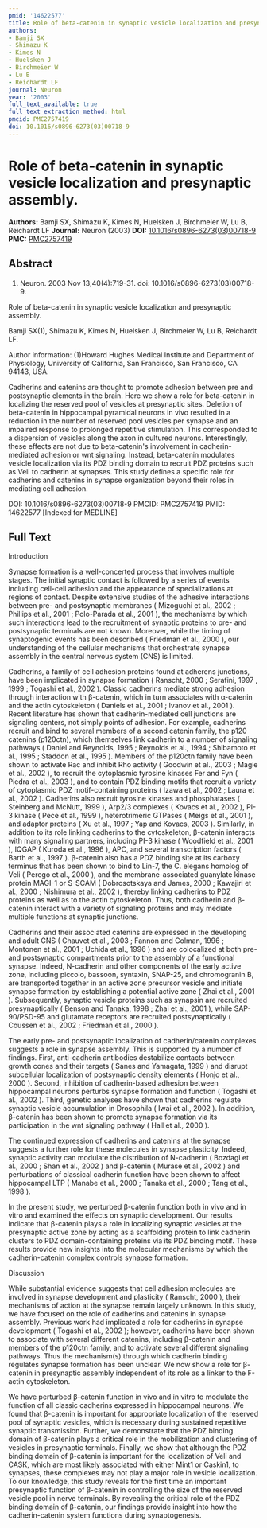 ```yaml
---
pmid: '14622577'
title: Role of beta-catenin in synaptic vesicle localization and presynaptic assembly.
authors:
- Bamji SX
- Shimazu K
- Kimes N
- Huelsken J
- Birchmeier W
- Lu B
- Reichardt LF
journal: Neuron
year: '2003'
full_text_available: true
full_text_extraction_method: html
pmcid: PMC2757419
doi: 10.1016/s0896-6273(03)00718-9
---
```


# Role of beta-catenin in synaptic vesicle localization and presynaptic assembly.
**Authors:** Bamji SX, Shimazu K, Kimes N, Huelsken J, Birchmeier W, Lu B, Reichardt LF
**Journal:** Neuron (2003)
**DOI:** [10.1016/s0896-6273(03)00718-9](https://doi.org/10.1016/s0896-6273(03)00718-9)
**PMC:** [PMC2757419](https://www.ncbi.nlm.nih.gov/pmc/articles/PMC2757419/)

## Abstract

1. Neuron. 2003 Nov 13;40(4):719-31. doi: 10.1016/s0896-6273(03)00718-9.

Role of beta-catenin in synaptic vesicle localization and presynaptic assembly.

Bamji SX(1), Shimazu K, Kimes N, Huelsken J, Birchmeier W, Lu B, Reichardt LF.

Author information:
(1)Howard Hughes Medical Institute and Department of Physiology, University of 
California, San Francisco, San Francisco, CA 94143, USA.

Cadherins and catenins are thought to promote adhesion between pre and 
postsynaptic elements in the brain. Here we show a role for beta-catenin in 
localizing the reserved pool of vesicles at presynaptic sites. Deletion of 
beta-catenin in hippocampal pyramidal neurons in vivo resulted in a reduction in 
the number of reserved pool vesicles per synapse and an impaired response to 
prolonged repetitive stimulation. This corresponded to a dispersion of vesicles 
along the axon in cultured neurons. Interestingly, these effects are not due to 
beta-catenin's involvement in cadherin-mediated adhesion or wnt signaling. 
Instead, beta-catenin modulates vesicle localization via its PDZ binding domain 
to recruit PDZ proteins such as Veli to cadherin at synapses. This study defines 
a specific role for cadherins and catenins in synapse organization beyond their 
roles in mediating cell adhesion.

DOI: 10.1016/s0896-6273(03)00718-9
PMCID: PMC2757419
PMID: 14622577 [Indexed for MEDLINE]

## Full Text

Introduction

Synapse formation is a well-concerted process that involves multiple stages. The initial synaptic contact is followed by a series of events including cell-cell adhesion and the appearance of specializations at regions of contact. Despite extensive studies of the adhesive interactions between pre- and postsynaptic membranes ( Mizoguchi et al., 2002 ; Phillips et al., 2001 ; Polo-Parada et al., 2001 ), the mechanisms by which such interactions lead to the recruitment of synaptic proteins to pre- and postsynaptic terminals are not known. Moreover, while the timing of synaptogenic events has been described ( Friedman et al., 2000 ), our understanding of the cellular mechanisms that orchestrate synapse assembly in the central nervous system (CNS) is limited.

Cadherins, a family of cell adhesion proteins found at adherens junctions, have been implicated in synapse formation ( Ranscht, 2000 ; Serafini, 1997 , 1999 ; Togashi et al., 2002 ). Classic cadherins mediate strong adhesion through interaction with β-catenin, which in turn associates with α-catenin and the actin cytoskeleton ( Daniels et al., 2001 ; Ivanov et al., 2001 ). Recent literature has shown that cadherin-mediated cell junctions are signaling centers, not simply points of adhesion. For example, cadherins recruit and bind to several members of a second catenin family, the p120 catenins (p120ctn), which themselves link cadherin to a number of signaling pathways ( Daniel and Reynolds, 1995 ; Reynolds et al., 1994 ; Shibamoto et al., 1995 ; Staddon et al., 1995 ). Members of the p120ctn family have been shown to activate Rac and inhibit Rho activity ( Goodwin et al., 2003 ; Magie et al., 2002 ), to recruit the cytoplasmic tyrosine kinases Fer and Fyn ( Piedra et al., 2003 ), and to contain PDZ binding motifs that recruit a variety of cytoplasmic PDZ motif-containing proteins ( Izawa et al., 2002 ; Laura et al., 2002 ). Cadherins also recruit tyrosine kinases and phosphatases ( Steinberg and McNutt, 1999 ), Arp2/3 complexes ( Kovacs et al., 2002 ), PI-3 kinase ( Pece et al., 1999 ), heterotrimeric GTPases ( Meigs et al., 2001 ), and adaptor proteins ( Xu et al., 1997 ; Yap and Kovacs, 2003 ). Similarly, in addition to its role linking cadherins to the cytoskeleton, β-catenin interacts with many signaling partners, including PI-3 kinase ( Woodfield et al., 2001 ), IQGAP ( Kuroda et al., 1996 ), APC, and several transcription factors ( Barth et al., 1997 ). β-catenin also has a PDZ binding site at its carboxy terminus that has been shown to bind to Lin-7, the C. elegans homolog of Veli ( Perego et al., 2000 ), and the membrane-associated guanylate kinase protein MAGI-1 or S-SCAM ( Dobrosotskaya and James, 2000 ; Kawajiri et al., 2000 ; Nishimura et al., 2002 ), thereby linking cadherins to PDZ proteins as well as to the actin cytoskeleton. Thus, both cadherin and β-catenin interact with a variety of signaling proteins and may mediate multiple functions at synaptic junctions.

Cadherins and their associated catenins are expressed in the developing and adult CNS ( Chauvet et al., 2003 ; Fannon and Colman, 1996 ; Montonen et al., 2001 ; Uchida et al., 1996 ) and are colocalized at both pre- and postsynaptic compartments prior to the assembly of a functional synapse. Indeed, N-cadherin and other components of the early active zone, including piccolo, bassoon, syntaxin, SNAP-25, and chromogranin B, are transported together in an active zone precursor vesicle and initiate synapse formation by establishing a potential active zone ( Zhai et al., 2001 ). Subsequently, synaptic vesicle proteins such as synapsin are recruited presynaptically ( Benson and Tanaka, 1998 ; Zhai et al., 2001 ), while SAP-90/PSD-95 and glutamate receptors are recruited postsynaptically ( Coussen et al., 2002 ; Friedman et al., 2000 ).

The early pre- and postsynaptic localization of cadherin/catenin complexes suggests a role in synapse assembly. This is supported by a number of findings. First, anti-cadherin antibodies destabilize contacts between growth cones and their targets ( Sanes and Yamagata, 1999 ) and disrupt subcellular localization of postsynaptic density elements ( Honjo et al., 2000 ). Second, inhibition of cadherin-based adhesion between hippocampal neurons perturbs synapse formation and function ( Togashi et al., 2002 ). Third, genetic analyses have shown that cadherins regulate synaptic vesicle accumulation in Drosophila ( Iwai et al., 2002 ). In addition, β-catenin has been shown to promote synapse formation via its participation in the wnt signaling pathway ( Hall et al., 2000 ).

The continued expression of cadherins and catenins at the synapse suggests a further role for these molecules in synapse plasticity. Indeed, synaptic activity can modulate the distribution of N-cadherin ( Bozdagi et al., 2000 ; Shan et al., 2002 ) and β-catenin ( Murase et al., 2002 ) and perturbations of classical cadherin function have been shown to affect hippocampal LTP ( Manabe et al., 2000 ; Tanaka et al., 2000 ; Tang et al., 1998 ).

In the present study, we perturbed β-catenin function both in vivo and in vitro and examined the effects on synaptic development. Our results indicate that β-catenin plays a role in localizing synaptic vesicles at the presynaptic active zone by acting as a scaffolding protein to link cadherin clusters to PDZ domain-containing proteins via its PDZ binding motif. These results provide new insights into the molecular mechanisms by which the cadherin-catenin complex controls synapse formation.

Discussion

While substantial evidence suggests that cell adhesion molecules are involved in synapse development and plasticity ( Ranscht, 2000 ), their mechanisms of action at the synapse remain largely unknown. In this study, we have focused on the role of cadherins and catenins in synapse assembly. Previous work had implicated a role for cadherins in synapse development ( Togashi et al., 2002 ); however, cadherins have been shown to associate with several different catenins, including β-catenin and members of the p120ctn family, and to activate several different signaling pathways. Thus the mechanism(s) through which cadherin binding regulates synapse formation has been unclear. We now show a role for β-catenin in presynaptic assembly independent of its role as a linker to the F-actin cytoskeleton.

We have perturbed β-catenin function in vivo and in vitro to modulate the function of all classic cadherins expressed in hippocampal neurons. We found that β-catenin is important for appropriate localization of the reserved pool of synaptic vesicles, which is necessary during sustained repetitive synaptic transmission. Further, we demonstrate that the PDZ binding domain of β-catenin plays a critical role in the mobilization and clustering of vesicles in presynaptic terminals. Finally, we show that although the PDZ binding domain of β-catenin is important for the localization of Veli and CASK, which are most likely associated with either Mint1 or Caskin1, to synapses, these complexes may not play a major role in vesicle localization. To our knowledge, this study reveals for the first time an important presynaptic function of β-catenin in controlling the size of the reserved vesicle pool in nerve terminals. By revealing the critical role of the PDZ binding domain of β-catenin, our findings provide insight into how the cadherin-catenin system functions during synaptogenesis.
